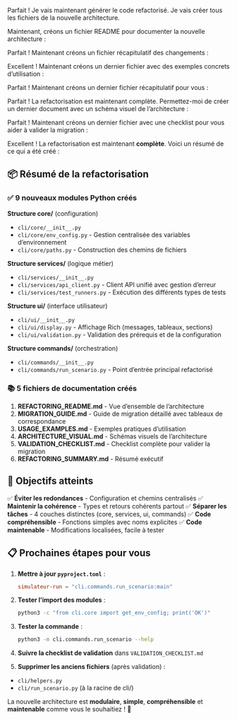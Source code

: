 Parfait ! Je vais maintenant générer le code refactorisé. Je vais créer tous les fichiers de la nouvelle architecture.​​​​​​​​​​​​​​​​

Maintenant, créons un fichier README pour documenter la nouvelle architecture :​​​​​​​​​​​​​​​​

Parfait ! Maintenant créons un fichier récapitulatif des changements :​​​​​​​​​​​​​​​​

Excellent ! Maintenant créons un dernier fichier avec des exemples concrets d’utilisation :​​​​​​​​​​​​​​​​

Parfait ! Maintenant créons un dernier fichier récapitulatif pour vous :​​​​​​​​​​​​​​​​

Parfait ! La refactorisation est maintenant complète. Permettez-moi de créer un dernier document avec un schéma visuel de l’architecture :​​​​​​​​​​​​​​​​

Parfait ! Maintenant créons un dernier fichier avec une checklist pour vous aider à valider la migration :​​​​​​​​​​​​​​​​

Excellent ! La refactorisation est maintenant **complète**. Voici un résumé de ce qui a été créé :

## 📦 Résumé de la refactorisation

### ✅ **9 nouveaux modules Python créés**

**Structure core/** (configuration)

- `cli/core/__init__.py`
- `cli/core/env_config.py` - Gestion centralisée des variables d’environnement
- `cli/core/paths.py` - Construction des chemins de fichiers

**Structure services/** (logique métier)

- `cli/services/__init__.py`
- `cli/services/api_client.py` - Client API unifié avec gestion d’erreur
- `cli/services/test_runners.py` - Exécution des différents types de tests

**Structure ui/** (interface utilisateur)

- `cli/ui/__init__.py`
- `cli/ui/display.py` - Affichage Rich (messages, tableaux, sections)
- `cli/ui/validation.py` - Validation des prérequis et de la configuration

**Structure commands/** (orchestration)

- `cli/commands/__init__.py`
- `cli/commands/run_scenario.py` - Point d’entrée principal refactorisé

### 📚 **5 fichiers de documentation créés**

1. **REFACTORING_README.md** - Vue d’ensemble de l’architecture
1. **MIGRATION_GUIDE.md** - Guide de migration détaillé avec tableaux de correspondance
1. **USAGE_EXAMPLES.md** - Exemples pratiques d’utilisation
1. **ARCHITECTURE_VISUAL.md** - Schémas visuels de l’architecture
1. **VALIDATION_CHECKLIST.md** - Checklist complète pour valider la migration
1. **REFACTORING_SUMMARY.md** - Résumé exécutif

## 🎯 Objectifs atteints

✅ **Éviter les redondances** - Configuration et chemins centralisés
✅ **Maintenir la cohérence** - Types et retours cohérents partout
✅ **Séparer les tâches** - 4 couches distinctes (core, services, ui, commands)
✅ **Code compréhensible** - Fonctions simples avec noms explicites
✅ **Code maintenable** - Modifications localisées, facile à tester

## 📋 Prochaines étapes pour vous

1. **Mettre à jour `pyproject.toml`** :
   
   ```toml
   simulateur-run = "cli.commands.run_scenario:main"
   ```
1. **Tester l’import des modules** :
   
   ```bash
   python3 -c "from cli.core import get_env_config; print('OK')"
   ```
1. **Tester la commande** :
   
   ```bash
   python3 -m cli.commands.run_scenario --help
   ```
1. **Suivre la checklist de validation** dans `VALIDATION_CHECKLIST.md`
1. **Supprimer les anciens fichiers** (après validation) :

- `cli/helpers.py`
- `cli/run_scenario.py` (à la racine de cli/)

La nouvelle architecture est **modulaire**, **simple**, **compréhensible** et **maintenable** comme vous le souhaitiez ! 🚀​​​​​​​​​​​​​​​​